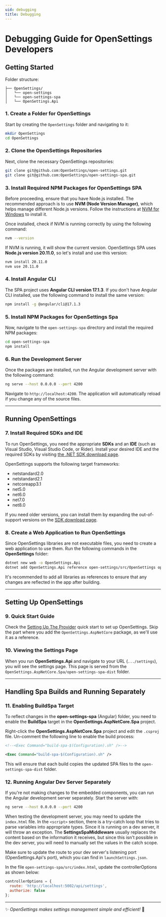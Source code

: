 ```yaml
---
uid: debugging
title: Debugging
---
```


# Debugging Guide for OpenSettings Developers

## Getting Started

Folder structure:

```
├── OpenSettings/
│   └── open-settings
│   └── open-settings-spa
│   └── OpenSettings.Api
```

### 1. Create a Folder for OpenSettings

Start by creating the `OpenSettings` folder and navigating to it:

```bash
mkdir OpenSettings
cd OpenSettings
```

### 2. Clone the OpenSettings Repositories
Next, clone the necessary OpenSettings repositories:

```bash
git clone git@github.com:OpenSettings/open-settings.git
git clone git@github.com:OpenSettings/open-settings-spa.git
```

### 3. Install Required NPM Packages for OpenSettings SPA
Before proceeding, ensure that you have Node.js installed. The recommended approach is to use **NVM (Node Version Manager)**, which helps manage different Node.js versions. Follow the instructions at [NVM for Windows](https://github.com/coreybutler/nvm-windows/releases) to install it.

Once installed, check if NVM is running correctly by using the following command:

```bash
nvm --version
```

If NVM is running, it will show the current version. OpenSettings SPA uses **Node.js version 20.11.0**, so let's install and use this version:

```bash
nvm install 20.11.0
nvm use 20.11.0
```

### 4. Install Angular CLI
The SPA project uses **Angular CLI version 17.1.3**. If you don't have Angular CLI installed, use the following command to install the same version:

```bash
npm install -g @angular/cli@17.1.3
```

### 5. Install NPM Packages for OpenSettings Spa
Now, navigate to the `open-settings-spa` directory and install the required NPM packages:

```bash
cd open-settings-spa
npm install
```

### 6. Run the Development Server
Once the packages are installed, run the Angular development server with the following command:

```bash
ng serve --host 0.0.0.0 --port 4200
```

Navigate to `http://localhost:4200`. The application will automatically reload if you change any of the source files.

---

## Running OpenSettings

### 7. Install Required SDKs and IDE
To run OpenSettings, you need the appropriate **SDKs** and an **IDE** (such as Visual Studio, Visual Studio Code, or Rider). Install your desired IDE and the required SDKs by visiting [the .NET SDK download page](https://dotnet.microsoft.com/en-us/download).

OpenSettings supports the following target frameworks:

- netstandard2.0
- netstandard2.1
- netcoreapp3.1
- net5.0
- net6.0
- net7.0
- net8.0

If you need older versions, you can install them by expanding the out-of-support versions on the [SDK download page](https://dotnet.microsoft.com/en-us/download/dotnet).

### 8. Create a Web Application to Run OpenSettings
Since OpenSettings libraries are not executable files, you need to create a web application to use them. Run the following commands in the **OpenSettings** folder:

```bash
dotnet new web -o OpenSettings.Api
dotnet add OpenSettings.Api reference open-settings/src/OpenSettings open-settings/src/OpenSettings.AspNetCore open-settings/src/OpenSettings.AspNetCore.Spa
```

It's recommended to add all libraries as references to ensure that any changes are reflected in the app after building.

---

## Setting Up OpenSettings

### 9. Quick Start Guide
Check the [Setting Up The Provider](quick-start-provider.md) quick start to set up OpenSettings. Skip the part where you add the `OpenSettings.AspNetCore` package, as we'll use it as a reference.

### 10. Viewing the Settings Page
When you run **OpenSettings.Api** and navigate to your URL (`.../settings`), you will see the settings page. This page is served from the `OpenSettings.AspNetCore.Spa/open-settings-spa-dist` folder.

---

## Handling Spa Builds and Running Separately

### 11. Enabling BuildSpa Target
To reflect changes in the **open-settings-spa** (Angular) folder, you need to enable the **BuildSpa** target in the **OpenSettings.AspNetCore.Spa** project.

Right-click the **OpenSettings.AspNetCore.Spa** project and edit the `.csproj` file. Un-comment the following line to enable the build process:

```xml
<!--<Exec Command="build-spa-$(Configuration).sh" />-->
```

```xml
<Exec Command="build-spa-$(Configuration).sh" />
```

This will ensure that each build copies the updated SPA files to the `open-settings-spa-dist` folder.

### 12. Running Angular Dev Server Separately
If you're not making changes to the embedded components, you can run the Angular development server separately. Start the server with:

```bash
ng serve --host 0.0.0.0 --port 4200
```

When testing the development server, you may need to update the `index.html` file. In the `<script>` section, there is a try-catch loop that tries to parse variables into appropriate types. Since it is running on a dev server, it will throw an exception. The **SettingsSpaMiddleware** usually replaces the content based on the information it receives, but since this isn't possible in the dev server, you will need to manually set the values in the catch scope.

Make sure to update the route to your dev server's listening port (OpenSettings.Api's port), which you can find in `launchSettings.json`.

In the file `open-settings-spa/src/index.html`, update the controllerOptions as shown below:

```javascript
controllerOptions = {
  route: 'http://localhost:5002/api/settings',
  authorize: false
};
```

---

✨ *OpenSettings makes settings management simple and efficient!* 🚀